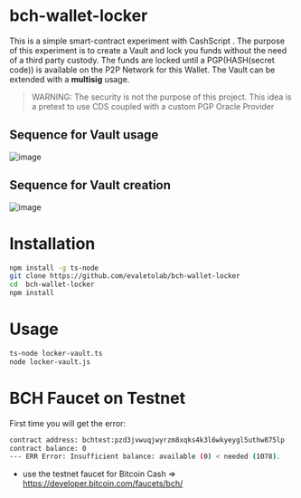 # bch-wallet-locker
This is a simple smart-contract experiment with CashScript . The purpose of this experiment is to create a Vault and lock you funds without the need of a third party custody. The funds are locked until a PGP(HASH(secret code)) is available on the P2P Network for this Wallet. The Vault can be extended with a **multisig** usage. 

>WARNING: The security is not the purpose of this project. This idea is a pretext to use CDS coupled with a custom PGP Oracle Provider


## Sequence for Vault usage
![image](https://user-images.githubusercontent.com/1422935/65509959-00d67b00-ded4-11e9-87b5-e155de22b5ea.png)


## Sequence for Vault creation
![image](https://user-images.githubusercontent.com/1422935/65511114-c02c3100-ded6-11e9-9f12-32262a724f63.png)


# Installation
```bash
npm install -g ts-node
git clone https://github.com/evaletolab/bch-wallet-locker
cd  bch-wallet-locker
npm install
```

# Usage

```bash
ts-node locker-vault.ts
node locker-vault.js
```

# BCH Faucet on Testnet

First time you will get the error: 
```bash
contract address: bchtest:pzd3jvwuqjwyrzm8xqks4k3l6wkyeygl5uthw875lp
contract balance: 0
--- ERR Error: Insufficient balance: available (0) < needed (1078).
```

* use the testnet faucet for Bitcoin Cash =>  https://developer.bitcoin.com/faucets/bch/
